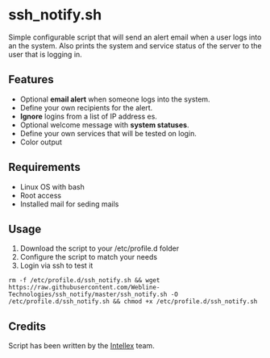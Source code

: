 # ssh_notify.sh

Simple configurable script that will send an alert email when a user logs into
an the system. Also prints the system and service status of the server to the
user that is logging in.

Features
--------------------

* Optional __email alert__ when someone logs into the system.
* Define your own recipients for the alert.
* __Ignore__ logins from a list of IP address es.
* Optional welcome message with __system statuses__.
* Define your own services that will be tested on login.
* Color output

Requirements
--------------------

* Linux OS with bash
* Root access
* Installed mail for seding mails

Usage
--------------------

1. Download the script to your /etc/profile.d folder
2. Configure the script to match your needs
2. Login via ssh to test it

`rm -f /etc/profile.d/ssh_notify.sh && wget https://raw.githubusercontent.com/Webline-Technologies/ssh_notify/master/ssh_notify.sh -O /etc/profile.d/ssh_notify.sh && chmod +x /etc/profile.d/ssh_notify.sh`

Credits
--------------------
Script has been written by the [Intellex](https://intellex.rs/en) team.
